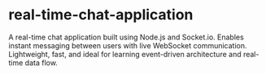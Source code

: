 # real-time-chat-application
A real-time chat application built using Node.js and Socket.io. Enables instant messaging between users with live WebSocket communication. Lightweight, fast, and ideal for learning event-driven architecture and real-time data flow.
